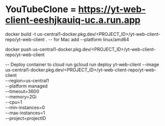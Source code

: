 # YouTubeClone = https://yt-web-client-eeshjkauiq-uc.a.run.app


docker build -t us-central1-docker.pkg.dev/<PROJECT_ID>/yt-web-client-repo/yt-web-client .
-- for Mac add --platform linux/amd64

docker push us-central1-docker.pkg.dev/<PROJECT_ID>/yt-web-client-repo/yt-web-client

-- Deploy container to cloud run
gcloud run deploy yt-web-client --image us-central1-docker.pkg.dev/<PROJECT_ID>/yt-web-client-repo/yt-web-client \
  --region=us-central1 \
  --platform managed \
  --timeout=3600 \
  --memory=2Gi \
  --cpu=1 \
  --min-instances=0 \
  --max-instances=1 \
  --project=projectID
  
